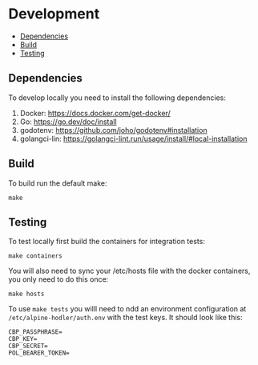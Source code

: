 # Development

- [Dependencies](#dependencies)
- [Build](#build)
- [Testing](#testing)

## Dependencies
To develop locally you need to install the following dependencies:

1. Docker: https://docs.docker.com/get-docker/
2. Go: https://go.dev/doc/install
3. godotenv: https://github.com/joho/godotenv#installation
4. golangci-lin: https://golangci-lint.run/usage/install/#local-installation

## Build

To build run the default make:

```
make
```

## Testing

To test locally first build the containers for integration tests:

```
make containers
```

You will also need to sync your /etc/hosts file with the docker containers, you only need to do this once:

```
make hosts
```

To use `make tests` you willl need to ndd an environment configuration at `/etc/alpine-hodler/auth.env` with the test keys. It should look like this:

```.env
CBP_PASSPHRASE=
CBP_KEY=
CBP_SECRET=
POL_BEARER_TOKEN=
```

